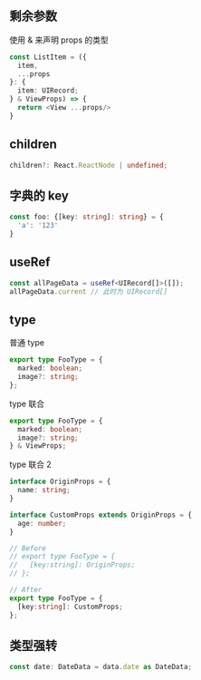 ## 剩余参数
使用 & 来声明 props 的类型

```ts
const ListItem = ({
  item,
  ...props
}: {
  item: UIRecord;
} & ViewProps) => {
  return <View ...props/>
}
```

## children
```ts
children?: React.ReactNode | undefined;
```

## 字典的 key
```ts
const foo: {[key: string]: string} = {
  'a': '123'
}
```

## useRef
```ts
const allPageData = useRef<UIRecord[]>([]);
allPageData.current // 此时为 UIRecord[]
```

## type
普通 type

```ts
export type FooType = {
  marked: boolean;
  image?: string;
};
```

type 联合

```ts
export type FooType = {
  marked: boolean;
  image?: string;
} & ViewProps;
```

type 联合 2

```ts
interface OriginProps = {
  name: string;
}

interface CustomProps extends OriginProps = {
  age: number;
}

// Before
// export type FooType = {
//   [key:string]: OriginProps;
// };

// After
export type FooType = {
  [key:string]: CustomProps;
};
```

## 类型强转
```ts
const date: DateData = data.date as DateData;
```